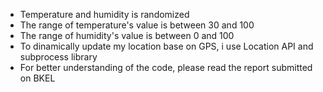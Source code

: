- Temperature and humidity is randomized
- The range of temperature's value is between 30 and 100
- The range of humidity's value is between 0 and 100
- To dinamically update my location base on GPS, i use Location API and subprocess library
- For better understanding of the code, please read the report submitted on BKEL
